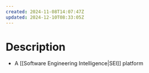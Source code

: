 ```yaml
---
created: 2024-11-08T14:07:47Z
updated: 2024-12-10T08:33:05Z
---
```

# Description
- A [[Software Engineering Intelligence|SEI]] platform